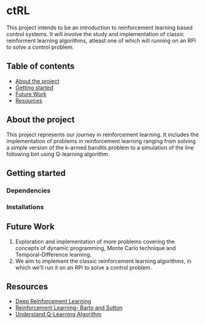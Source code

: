 # ctRL
This project intends to be an introduction to reinforcement learning based control systems. It will involve the study and implementation of classic reinforment learning algorithms, atleast one of which will running on an RPi to solve a control problem.
## Table of contents
- [About the project](https://github.com/Ariv-Fernandes/ctRL_Eklavya23/blob/main/README.md#about-the-project)
- [Getting started](https://github.com/Ariv-Fernandes/ctRL_Eklavya23/blob/main/README.md#getting-started)
- [Future Work](https://github.com/Ariv-Fernandes/ctRL_Eklavya23/blob/preview/README.md#future-work)
- [Resources](https://github.com/Ariv-Fernandes/ctRL_Eklavya23/blob/preview/README.md#resources)
## About the project
This project represents our journey in reinforcement learning. It includes the implementation of problems in reinforcement learning ranging from solving a simple version of the k-armed bandits problem to a simulation of the line following bot using Q-learning algorithm. 
## Getting started
### Dependencies

### Installations

## Future Work
1.	Exploration and implementation of more problems covering the concepts of dynamic programming, Monte Carlo technique and Temporal-Difference learning.
2.	We aim to implement the classic reinforcement learning algorithms, in which we’ll run it on an RPi to solve a control problem. 

## Resources
- [Deep Reinforcement Learning](https://www.youtube.com/watch?v=2pWv7GOvuf0&list=PLqYmG7hTraZDM-OYHWgPebj2MfCFzFObQ&pp=iAQB)
- [Reinforcement Learning- Barto and Sutton](https://drive.google.com/file/d/1uDhd78JFmrBBmbmYWDV6Zzx9BytFJuto/view?usp=sharing)
- [Understand Q-Learning Algorithm](https://youtu.be/iKdlKYG78j4?si=RSt9m-w9pX2yfeps)


